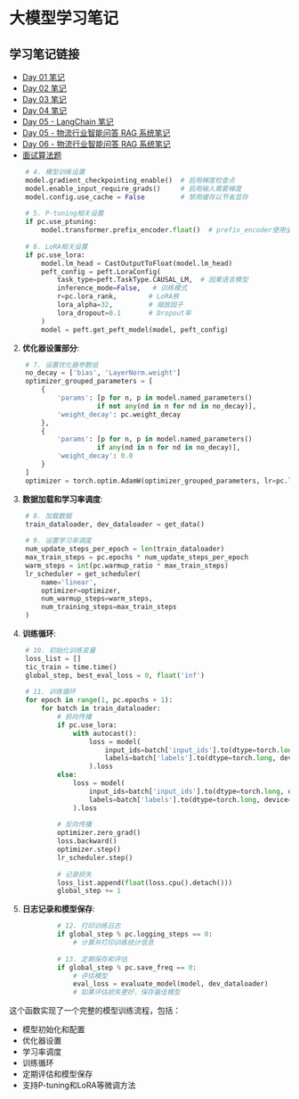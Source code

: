 # 大模型学习笔记

## 学习笔记链接
- [Day 01 笔记](https://997240.github.io/my-anki-reviews/LLM-Notes/day01/)
- [Day 02 笔记](https://997240.github.io/my-anki-reviews/LLM-Notes/day02/)
- [Day 03 笔记](https://997240.github.io/my-anki-reviews/LLM-Notes/day03/)
- [Day 04 笔记](https://997240.github.io/my-anki-reviews/LLM-Notes/day04/)
- [Day 05 - LangChain 笔记](https://997240.github.io/my-anki-reviews/LLM-Notes/day05/LangChain笔记)
- [Day 05 - 物流行业智能问答 RAG 系统笔记](https://997240.github.io/my-anki-reviews/LLM-Notes/day05/物流行业智能问答RAG系统笔记)
- [Day 06 - 物流行业智能问答 RAG 系统笔记](https://997240.github.io/my-anki-reviews/LLM-Notes/day06/物流行业智能问答RAG系统笔记)
- [面试算法题](https://997240.github.io/my-anki-reviews/leetcode)

  





```python
    # 4. 模型训练设置
    model.gradient_checkpointing_enable()  # 启用梯度检查点
    model.enable_input_require_grads()     # 启用输入需要梯度
    model.config.use_cache = False         # 禁用缓存以节省显存
    
    # 5. P-tuning相关设置
    if pc.use_ptuning:
        model.transformer.prefix_encoder.float()  # prefix_encoder使用全精度
        
    # 6. LoRA相关设置
    if pc.use_lora:
        model.lm_head = CastOutputToFloat(model.lm_head)
        peft_config = peft.LoraConfig(
            task_type=peft.TaskType.CAUSAL_LM,  # 因果语言模型
            inference_mode=False,   # 训练模式
            r=pc.lora_rank,        # LoRA秩
            lora_alpha=32,         # 缩放因子
            lora_dropout=0.1       # Dropout率
        )
        model = peft.get_peft_model(model, peft_config)
```

2. **优化器设置部分**:
```python
    # 7. 设置优化器参数组
    no_decay = ['bias', 'LayerNorm.weight']
    optimizer_grouped_parameters = [
        {
            'params': [p for n, p in model.named_parameters() 
                      if not any(nd in n for nd in no_decay)],
            'weight_decay': pc.weight_decay
        },
        {
            'params': [p for n, p in model.named_parameters() 
                      if any(nd in n for nd in no_decay)],
            'weight_decay': 0.0
        }
    ]
    optimizer = torch.optim.AdamW(optimizer_grouped_parameters, lr=pc.learning_rate)
```

3. **数据加载和学习率调度**:
```python
    # 8. 加载数据
    train_dataloader, dev_dataloader = get_data()
    
    # 9. 设置学习率调度
    num_update_steps_per_epoch = len(train_dataloader)
    max_train_steps = pc.epochs * num_update_steps_per_epoch
    warm_steps = int(pc.warmup_ratio * max_train_steps)
    lr_scheduler = get_scheduler(
        name='linear',
        optimizer=optimizer,
        num_warmup_steps=warm_steps,
        num_training_steps=max_train_steps
    )
```

4. **训练循环**:
```python
    # 10. 初始化训练变量
    loss_list = []
    tic_train = time.time()
    global_step, best_eval_loss = 0, float('inf')
    
    # 11. 训练循环
    for epoch in range(1, pc.epochs + 1):
        for batch in train_dataloader:
            # 前向传播
            if pc.use_lora:
                with autocast():
                    loss = model(
                        input_ids=batch['input_ids'].to(dtype=torch.long, device=pc.device),
                        labels=batch['labels'].to(dtype=torch.long, device=pc.device)
                    ).loss
            else:
                loss = model(
                    input_ids=batch['input_ids'].to(dtype=torch.long, device=pc.device),
                    labels=batch['labels'].to(dtype=torch.long, device=pc.device)
                ).loss
                
            # 反向传播
            optimizer.zero_grad()
            loss.backward()
            optimizer.step()
            lr_scheduler.step()
            
            # 记录损失
            loss_list.append(float(loss.cpu().detach()))
            global_step += 1
```

5. **日志记录和模型保存**:
```python
            # 12. 打印训练日志
            if global_step % pc.logging_steps == 0:
                # 计算并打印训练统计信息
                
            # 13. 定期保存和评估
            if global_step % pc.save_freq == 0:
                # 评估模型
                eval_loss = evaluate_model(model, dev_dataloader)
                # 如果评估损失更好，保存最佳模型
```

这个函数实现了一个完整的模型训练流程，包括：
- 模型初始化和配置
- 优化器设置
- 学习率调度
- 训练循环
- 定期评估和模型保存
- 支持P-tuning和LoRA等微调方法
